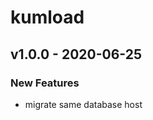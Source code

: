 # kumload


<a name="v1.0.0"></a>
## v1.0.0 - 2020-06-25
### New Features
- migrate same database host


[Unreleased]: https://github.com/kumparan/kumload/compare/v1.0.0...HEAD
